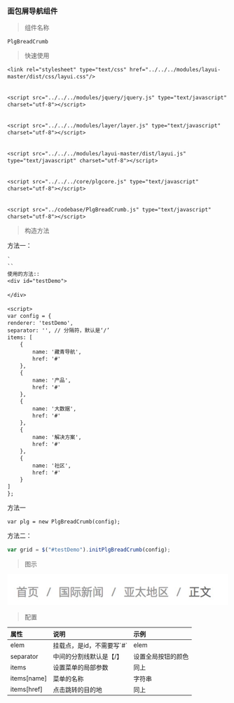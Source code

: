 ### 面包屑导航组件

> 组件名称

```
PlgBreadCrumb
```

> 快速使用

```
<link rel="stylesheet" type="text/css" href="../../../modules/layui-master/dist/css/layui.css"/>


<script src="../../../modules/jquery/jquery.js" type="text/javascript" charset="utf-8"></script>


<script src="../../../modules/layer/layer.js" type="text/javascript" charset="utf-8"></script>


<script src="../../../modules/layui-master/dist/layui.js" type="text/javascript" charset="utf-8"></script>


<script src="../../../core/plgcore.js" type="text/javascript" charset="utf-8"></script>


<script src="../codebase/PlgBreadCrumb.js" type="text/javascript" charset="utf-8"></script>
```

> 构造方法

方法一：

```
`
``
使用的方法::
<div id="testDemo">

</div>

<script>
var config = {
renderer: 'testDemo',
separator: '', // 分隔符，默认是‘/’
items: [
    {
        name: '藏青导航',
        href: '#'
    },
    {
        name: '产品',
        href: '#'
    },
    {
        name: '大数据',
        href: '#'
    },
    {
        name: '解决方案',
        href: '#'
    },
    {
        name: '社区',
        href: '#'
    }
]
};
```

方法一
```
var plg = new PlgBreadCrumb(config);
```

方法二：

```javascript
var grid = $("#testDemo").initPlgBreadCrumb(config);
```

> 图示

![](/assets/breadCrumb.png)

> 配置

| 属性 | 说明 | 示例 |
| :--- | :--- | :--- |
| elem | 挂载点，是id，不需要写\`\#\` | elem |
|separator | 中间的分割线默认是【/】 | 设置全局按钮的颜色 |
| items | 设置菜单的局部参数 | 同上 |
| items\[name\] | 菜单的名称 | 字符串 |
| items\[href\] | 点击跳转的目的地 | 同上 |